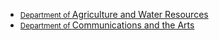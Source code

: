 <div class="au-body au-body--dark">
  <ul class="au-keyword-list au-keyword-list--dark au-link-list">
  	<li>
  		<a href="#">
  			<small class="au-keyword-list__small">Department of </small>Agriculture and Water Resources
  		</a>
  	</li>
  	<li>
  		<a href="#">
  			<small class="au-keyword-list__small">Department of </small>Communications and the Arts
  		</a>
  	</li>
  </ul>
</div>
